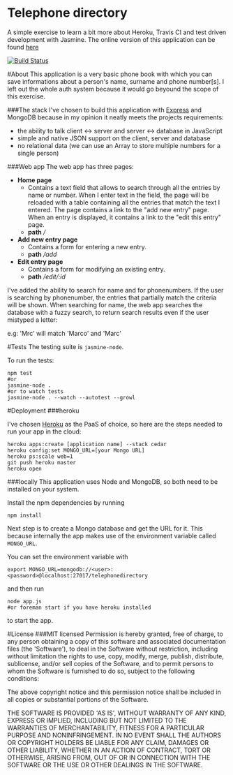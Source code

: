Telephone directory
=============
A simple exercise to learn a bit more about Heroku, Travis CI and test driven development with Jasmine.
The online version of this application can be found [here](http://telephone-directory.herokuapp.com/)

[![Build Status](https://travis-ci.org/christian-fei/telephone-directory.png?branch=master)](https://travis-ci.org/christian-fei/telephone-directory)



#About
This application is a very basic phone book with which you can save informations about a person's name, surname and phone number[s].
I left out the whole auth system because it would go beyound the scope of this exercise.

###The stack
I've chosen to build this application with [Express](http://expressjs.com/)  and MongoDB because in my opinion it neatly meets the projects requirements:

- the ability to talk client <-> server and server <-> database in JavaScript
- simple and native JSON support on the client, server and database
- no relational data (we can use an Array to store multiple numbers for a single person)

###Web app
The web app has three pages:

- __Home page__
    - Contains a text field that allows to search through all the entries by name or number. When I enter text in the field, the page will be reloaded with a table containing all the entries that match the text I entered. The page contains a link to the "add new entry" page. When an entry is displayed, it contains a link to the "edit this entry" page.
    - **path**  */*
- __Add new entry page__
    - Contains a form for entering a new entry.
    - **path**  */add*
- __Edit entry page__
    - Contains a form for modifying an existing entry.
    - **path**  */edit/:id*

I've added the ability to search for name and for phonenumbers. If the user is searching by phonenumber, the entries that partially match the criteria will be shown.
When searching for name, the web app searches the database with a fuzzy search, to return search results even if the user mistyped a letter:

e.g: 'Mrc' will match 'Marco' and 'Marc'



#Tests
The testing suite is `jasmine-node`.

To run the tests:

```
npm test
#or
jasmine-node .
#or to watch tests
jasmine-node . --watch --autotest --growl
```




#Deployment
###heroku

I've chosen [Heroku](https://heroku.com) as the PaaS of choice, so here are the steps needed to run your app in the cloud:

```
heroku apps:create [application name] --stack cedar
heroku config:set MONGO_URL=[your Mongo URL]
heroku ps:scale web=1
git push heroku master
heroku open
```


###locally
This application uses Node and MongoDB, so both need to be installed on your system.

Install the npm dependencies by running

```
npm install
```

Next step is to create a Mongo database and get the URL for it.
This because internally the app makes use of the environment variable called `MONGO_URL`.

You can set the environment variable with

```
export MONGO_URL=mongodb://<user>:<password>@localhost:27017/telephonedirectory
```

and then run

```
node app.js
#or foreman start if you have heroku installed
```

to start the app.







#License
###MIT licensed
Permission is hereby granted, free of charge, to any person obtaining a copy of this software and associated documentation files (the 'Software'), to deal in the Software without restriction, including without limitation the rights to use, copy, modify, merge, publish, distribute, sublicense, and/or sell copies of the Software, and to permit persons to whom the Software is furnished to do so, subject to the following conditions:

The above copyright notice and this permission notice shall be included in all copies or substantial portions of the Software.

THE SOFTWARE IS PROVIDED 'AS IS', WITHOUT WARRANTY OF ANY KIND, EXPRESS OR IMPLIED, INCLUDING BUT NOT LIMITED TO THE WARRANTIES OF MERCHANTABILITY, FITNESS FOR A PARTICULAR PURPOSE AND NONINFRINGEMENT. IN NO EVENT SHALL THE AUTHORS OR COPYRIGHT HOLDERS BE LIABLE FOR ANY CLAIM, DAMAGES OR OTHER LIABILITY, WHETHER IN AN ACTION OF CONTRACT, TORT OR OTHERWISE, ARISING FROM, OUT OF OR IN CONNECTION WITH THE SOFTWARE OR THE USE OR OTHER DEALINGS IN THE SOFTWARE.